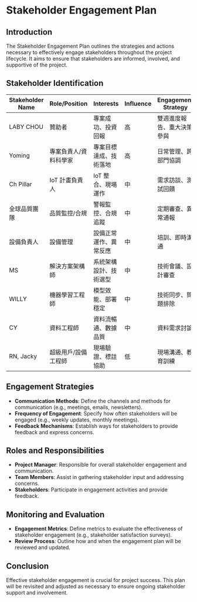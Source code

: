 # Stakeholder Engagement Plan

## Introduction
The Stakeholder Engagement Plan outlines the strategies and actions necessary to effectively engage stakeholders throughout the project lifecycle. It aims to ensure that stakeholders are informed, involved, and supportive of the project.


## Stakeholder Identification

| Stakeholder Name | Role/Position | Interests | Influence | Engagement Strategy |
|------------------|---------------|-----------|-----------|---------------------|
| LABY CHOU        | 贊助者         | 專案成功、投資回報 | 高        | 雙週進度報告、重大決策參與 |
| Yoming           | 專案負責人/資料科學家 | 專案目標達成、技術落地 | 高        | 日常管理、跨部門協調 |
| Ch Pillar        | IoT 計畫負責人 | IoT 整合、現場運作 | 中        | 需求訪談、測試回饋 |
| 全球品質團隊     | 品質監控/合規   | 警報監控、合規追蹤 | 中        | 定期審查、異常通報 |
| 設備負責人       | 設備管理        | 設備正常運作、異常反應 | 中        | 培訓、即時溝通 |
| MS               | 解決方案架構師   | 系統架構設計、技術選型 | 中        | 技術會議、設計審查 |
| WILLY            | 機器學習工程師   | 模型效能、部署穩定 | 中        | 技術同步、問題排除 |
| CY               | 資料工程師      | 資料流暢通、數據品質 | 中        | 資料需求討論 |
| RN, Jacky        | 超級用戶/設備工程師 | 現場驗證、標註協助 | 低        | 現場溝通、教育訓練 |

## Engagement Strategies
- **Communication Methods**: Define the channels and methods for communication (e.g., meetings, emails, newsletters).
- **Frequency of Engagement**: Specify how often stakeholders will be engaged (e.g., weekly updates, monthly meetings).
- **Feedback Mechanisms**: Establish ways for stakeholders to provide feedback and express concerns.

## Roles and Responsibilities
- **Project Manager**: Responsible for overall stakeholder engagement and communication.
- **Team Members**: Assist in gathering stakeholder input and addressing concerns.
- **Stakeholders**: Participate in engagement activities and provide feedback.

## Monitoring and Evaluation
- **Engagement Metrics**: Define metrics to evaluate the effectiveness of stakeholder engagement (e.g., stakeholder satisfaction surveys).
- **Review Process**: Outline how and when the engagement plan will be reviewed and updated.

## Conclusion
Effective stakeholder engagement is crucial for project success. This plan will be revisited and adjusted as necessary to ensure ongoing stakeholder support and involvement.